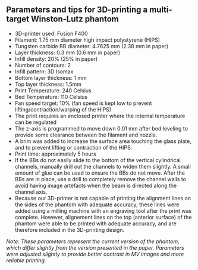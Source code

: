 ## Parameters and tips for 3D-printing a multi-target Winston-Lutz phantom

- 3D-printer used: Fusion F400
- Filament: 1.75 mm diameter high impact polystyrene (HIPS)
- Tungsten carbide BB diameter: 4.7625 mm (2.38 mm in paper)
- Layer thickness: 0.3 mm (0.6 mm in paper)
- Infill density: 20% (25% in paper)
- Number of contours: 2
- Infill pattern: 3D Isomax
- Bottom layer thickness: 1 mm
- Top layer thickness: 1.5mm
- Print Temperature: 240 Celsius
- Bed Temperature: 110 Celsius
- Fan speed target: 10% (fan speed is kept low to prevent lifting/contraction/warping of the HIPS)
- The print requires an enclosed printer where the internal temperature can be regulated
- The z-axis is programmed to move down 0.01 mm after bed leveling to provide some clearance between the filament and nozzle. 
- A brim was added to increase the surface area touching the glass plate, and to prevent lifting or contraction of the HIPS. 
- Print time: approximately 5 hours
- If the BBs do not easily slide to the bottom of the vertical cylindrical channels, manually drill out the channels to widen them slightly. A small amount of glue can be used to ensure the BBs do not move. After the BBs are in place, use a drill to completely remove the channel walls to avoid having image artefacts when the beam is directed along the channel axis. 
- Because our 3D-printer is not capable of printing the alignment lines on the sides of the phantom with adequate accuracy, these lines were added using a milling machine with an engraving tool after the print was complete. However, alignement lines on the top (anterior surface) of the phantom were able to be printed with adequate accuracy, and are therefore included in the 3D-printing design.

*Note: These parameters represent the current version of the phantom, which differ slightly from the version presented in the paper. Parameters were adjusted slightly to provide better contrast in MV images and more reliable printing.*
